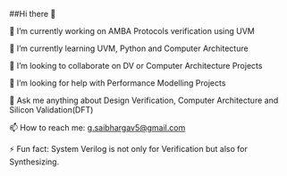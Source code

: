 ##Hi there 👋


🔭 I’m currently working on AMBA Protocols verification using UVM

🌱 I’m currently learning UVM, Python and Computer Architecture

👯 I’m looking to collaborate on DV or Computer Architecture Projects

🤔 I’m looking for help with Performance Modelling Projects

💬 Ask me anything about Design Verification, Computer Architecture and Silicon Validation(DFT)

📫 How to reach me: g.saibhargav5@gmail.com

⚡ Fun fact: System Verilog is not only for Verification but also for Synthesizing.
